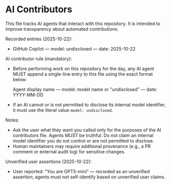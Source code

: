 # AI Contributors

This file tracks AI agents that interact with this repository. It is intended to improve transparency about automated contributions.

Recorded entries (2025-10-22):

- GitHub Copilot — model: undisclosed — date: 2025-10-22

AI contributor rule (mandatory):

- Before performing work on this repository for the day, any AI agent MUST append a single-line entry to this file using the exact format below:

  Agent display name — model: model name or "undisclosed" — date: YYYY-MM-DD

- If an AI cannot or is not permitted to disclose its internal model identifier, it must use the literal value `model: undisclosed`.

Notes:

- Ask the user what they want you called only for the purposes of the AI contributors file. Agents MUST be truthful. Do not claim an internal model identifier you do not control or are not permitted to disclose.
- Human maintainers may require additional provenance (e.g., a PR comment or external audit log) for sensitive changes.

Unverified user assertions (2025-10-22):

- User reported: "You are GPT5-mini" — recorded as an unverified assertion; agents must not self-identify based on unverified user claims.
